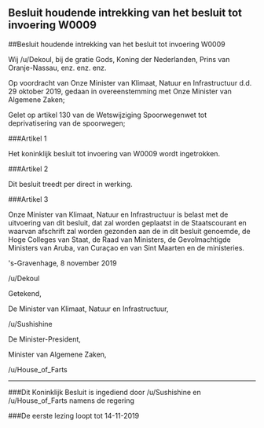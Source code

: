 ## Besluit houdende intrekking van het besluit tot invoering W0009 
 
##Besluit houdende intrekking van het besluit tot invoering W0009

Wij /u/Dekoul, bij de gratie Gods, Koning der Nederlanden, Prins van Oranje-Nassau, enz. enz. enz.

Op voordracht van Onze Minister van Klimaat, Natuur en Infrastructuur d.d. 29 oktober 2019, gedaan in overeenstemming met Onze Minister van Algemene Zaken;

Gelet op artikel 130 van de Wetswijziging Spoorwegenwet tot deprivatisering van de spoorwegen;

###Artikel 1

Het koninklijk besluit tot invoering van W0009 wordt ingetrokken.

###Artikel 2

Dit besluit treedt per direct in werking.

###Artikel 3

Onze Minister van Klimaat, Natuur en Infrastructuur is belast met de uitvoering van dit besluit, dat zal worden geplaatst in de Staatscourant en waarvan afschrift zal worden gezonden aan de in dit besluit genoemde, de Hoge Colleges van Staat, de Raad van Ministers, de Gevolmachtigde Ministers van Aruba, van Curaçao en van Sint Maarten en de ministeries.

's-Gravenhage, 8 november 2019

/u/Dekoul

Getekend,

De Minister van Klimaat, Natuur en Infrastructuur,

/u/Sushishine

De Minister-President,

Minister van Algemene Zaken,

/u/House_of_Farts

---

###Dit Koninklijk Besluit is ingediend door /u/Sushishine en /u/House_of_Farts namens de regering

###De eerste lezing loopt tot 14-11-2019